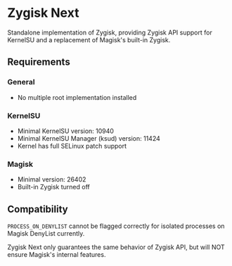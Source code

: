 # Zygisk Next

Standalone implementation of Zygisk, providing Zygisk API support for KernelSU and a replacement of Magisk's built-in Zygisk.

## Requirements

### General

+ No multiple root implementation installed

### KernelSU

+ Minimal KernelSU version: 10940
+ Minimal KernelSU Manager (ksud) version: 11424
+ Kernel has full SELinux patch support

### Magisk

+ Minimal version: 26402
+ Built-in Zygisk turned off

## Compatibility

`PROCESS_ON_DENYLIST` cannot be flagged correctly for isolated processes on Magisk DenyList currently.

Zygisk Next only guarantees the same behavior of Zygisk API, but will NOT ensure Magisk's internal features.
